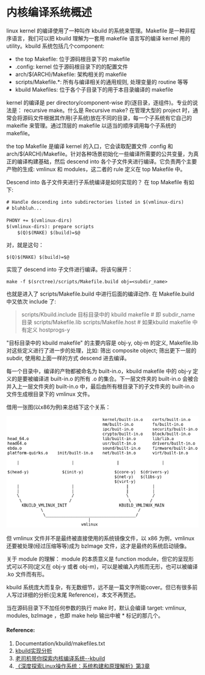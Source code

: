 # 内核编译系统概述

linux kernel 的编译使用了一种叫作 kbuild 的系统来管理。Makefile 是一种非程序语言，我们可以把 kbuild 理解为一套用 makefile 语言写的编译 kernel 用的 utility。kbuild 系统包括几个component:

- the top Makefile: 位于源码根目录下的 makefile
- .config: kernel 位于源码根目录下的的配置文件
- arch/$(ARCH)/Makefile: 架构相关的 makefile
- scripts/Makefile.*: 所有与编译相关的通用规则, 处理变量的 routine 等等
- kbuild Makefiles: 位于各个子目录下的用于本目录编译的 makefile

kernel 的编译是 per directory/component-wise 的(逐目录，逐组件)。专业的说法是： recursive make。什么是 Recursive make?  在管理大型的 project 时，通常会将源码文件根据其作用(子系统)放在不同的目录，每一个子系统有它自己的 makeifle 来管理。通过顶层的 makefile 以适当的顺序调用每个子系统的 makefile。

the top Makefile 是编译 kernel 的入口，它会读取配置文件 .config 和 arch/$(ARCH)/Makefile。针对各种场景初始化一些编译所需要的公共变量，为真正的编译构建基础，然后 descend into 各个子文件夹进行编译。它负责两个主要产物的生成: vmlinux 和 modules，这二者的 rule 定义在 top Makefile 中。

Descend into 各子文件夹进行子系统编译是如何实现的？ 在 top Makefile 有如下:

	# Handle descending into subdirectories listed in $(vmlinux-dirs)
	# bluhbluh...

	PHONY += $(vmlinux-dirs)
	$(vmlinux-dirs): prepare scripts
		$(Q)$(MAKE) $(build)=$@

对，就是这句：

	$(Q)$(MAKE) $(build)=$@

实现了 descend into 子文件进行编译。将该句展开：

	make -f $(srctree)/scripts/Makefile.build obj=<subdir_name>

也就是进入了 scripts/Makefile.build 中进行后面的编译动作. 在 Makefile.build 中又依次 include 了:

>scripts/Kbuild.include
目标目录中的 kbuild makefile # 即 subdir_name 目录
scripts/Makefile.lib
scripts/Makefile.host # 如果kbuild makefile 中有定义 hostprogs-y

"目标目录中的 kbuild makefile" 的主要内容是 obj-y, obj-m 的定义, Makefile.lib 对这些定义进行了进一步的处理，比如: 筛出 composite object; 筛出更下一层的 subdir, 使用和上面一样的方式 descend 进去编译。

每一个目录中，编译的产物都被命名为 built-in.o，kbuild makefile 中的 obj-y 定义的是要被编译进 built-in.o 的所有 .o 的集合。下一层文件夹的 built-in.o 会被合并入上一层文件夹的 built-in.o 中，最后由所有根目录下的子文件夹的 built-in.o 文件生成根目录下的 vmlinux 文件。

借用一张图(以x86为例)来总结下这个关系：

![vmlinux](res/vmlinux_overlook.png  "vmlinux")


但 vmlinux 文件并不是最终被直接使用的系统镜像文件，以 x86 为例，vmlinux 还要被处理(经过压缩等等)成为 bzImage 文件，这才是最终的系统启动镜像。

关于 module 的理解：
module 的本质意义是 function module，但它的呈现形式可以不同(定义在 obj-y 或者 obj-m)，可以是被编入内核而无形，也可以被编译 .ko 文件而有形。

kbuild 系统庞大而复杂，有无数细节，远不是一篇文字所能cover。但已有很多前人写过详细的分析(见末尾 Reference)，本文不再赘述。

当在源码目录下不加任何参数的执行 make 时，默认会编译 target: vmlinux, modules, bzImage ，也即 make help 输出中被 * 标记的那几个。

#### Reference:
1. Documentation/kbuild/makefiles.txt
2. [kbuild实现分析](http://blog.chinaunix.net/attachment/attach/20/77/84/4320778443a68d05ab8302e998e69d73307c89e124.pdf) 
3. [老司机带你探索内核编译系统--kbuild](http://blog.csdn.net/RichardYSteven/article/details/52930533)
4. [《深度探索Linux操作系统：系统构建和原理解析》第3章](http://book.51cto.com/art/201309/412050.htm)


